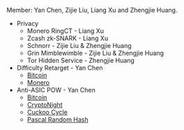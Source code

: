 Member: Yan Chen, Zijie Liu, Liang Xu and Zhengjie Huang.

- Privacy
  - Monero RingCT - Liang Xu
  - Zcash zk-SNARK - Liang Xu
  - Schnorr - Zijie Liu & Zhengjie Huang
  - Grin Mimblewimble - Zijie Liu & Zhengjie Huang
  - Tor Hidden Service - Zhengjie Huang
- Difficulty Retarget - Yan Chen
  - [Bitcoin](./btc.md)
  - [Monero](./monero.md)
- Anti-ASIC POW - Yan Chen
  - [Bitcoin](./btc.md)
  - [CryptoNight](./monero.md)
  - [Cuckoo Cycle](./cuckoo.md)
  - [Pascal Random Hash](./random_hash.md)

